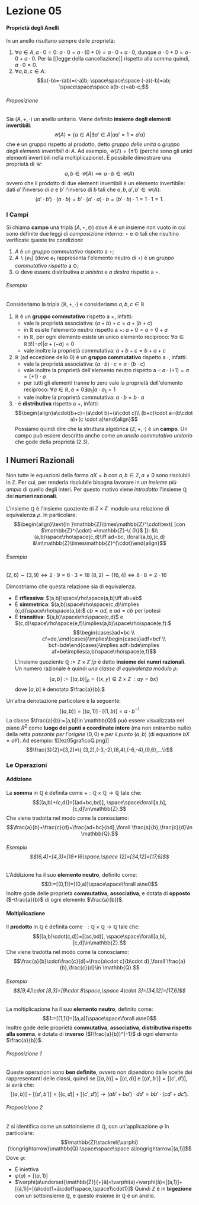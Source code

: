 # Lezione 05

#### Proprietà degli Anelli
In un anello risultano sempre delle proprietà:
1) $\forall a\in A,a\cdot 0=0$:  $a\cdot 0=a\cdot(0+0)=a\cdot 0+a\cdot0,$ dunque $a\cdot0+0=a\cdot0+a\cdot0.$ Per la [[legge della cancellazione]] rispetto alla somma quindi, $a\cdot0=0.$
2) $\forall a,b,c\in A$:$$a(-b)=-(ab)=(-a)b; \space\space\space (-a)(-b)=ab; \space\space\space a(b-c)=ab-c;$$
###### Proposizione
Sia $(A,+,\cdot)$ un anello unitario. Viene definito **insieme degli elementi invertibili**:$$\mathcal{U}(A)=\{a \in A|\exists a'\in A|aa'=1=a'a\}$$che è un gruppo rispetto al prodotto, detto *gruppo delle unità* o *gruppo degli elementi invertibili* di $A$. Ad esempio, $\mathcal{U}(\mathbb{Z})=\{\pm 1\}$ (perché sono gli unici elementi invertibili nella moltiplicazione). È possibile dimostrare una proprietà di $\mathcal{U}$: $$a,b\in\mathcal{U}(A)\implies a\cdot b \in\mathcal{U}(A)$$ovvero che il prodotto di due elementi invertibili è un elemento invertibile: dati $a'$ l'inverso di $a$ e $b'$ l'inverso di $b$ tali che $a,b,a',b'\in\mathcal{U}(A)$:$$(a'\cdot b')\cdot (a\cdot b)=b'\cdot (a'\cdot a)\cdot b=(b'\cdot b)\cdot 1=1\cdot 1=1.$$
### I Campi
Si chiama **campo** una tripla $(A,\star,\odot)$  dove $A$ è un insieme non vuoto in cui sono definite due leggi di *composizione interna*: $\star$ e $\odot$ tali che risultino verificate queste tre condizioni:
1) $A$ è un *gruppo commutativo rispetto* a $\star$;
2) $A\backslash\{ e_{1}\}$ (dove $e_{1}$ rappresenta l'elemento neutro di $\star$) è *un gruppo commutativo rispetto* a $\odot$;
3) $\odot$ deve essere distributiva *a sinistra* e *a destra* rispetto a $\star$.
###### Esempio
Consideriamo la tripla $(\mathbb{R},+,\cdot)$ e consideriamo $a,b,c\in \mathbb{R}$
1) $\mathbb{R}$ è un **gruppo commutativo** rispetto a $+$, infatti:
	-  vale la proprietà associativa: $(a+b)+c=a+(b+c)$
	- in $\mathbb{R}$ esiste l'elemento neutro rispetto a $+:$ $a+0=a=0+a$
	- in $\mathbb{R}$, per ogni elemento esiste un unico elemento reciproco: $\forall a\in\mathbb{R}\exists!(-a)|a+(-a)=0$
	- vale inoltre la proprietà commutativa: $a+b+c=b+a+c$
2) $\mathbb{R}$ (ad eccezione dello $0$) è un **gruppo commutativo** rispetto a $\cdot$, infatti:
	-  vale la proprietà associativa: $(a\cdot b)\cdot c=a\cdot(b\cdot c)$
	-  vale inoltre la proprietà dell'elemento neutro rispetto a $\cdot$: $a\cdot(+1)=a=(+1)\cdot a$
	-  per tutti gli elementi tranne lo zero vale la proprietà dell'elemento reciproco: $\forall a\in \mathbb{R}, a\ne 0\exists a_{1}|a\cdot a_{1}=1$
	- vale inoltre la proprietà commutativa: $a \cdot b=b\cdot a$
3) $\cdot$ è **distributiva** rispetto a $+$, infatti:$$\begin{align}a\cdot(b+c)=(a\cdot b)+(a\cdot c)\\ (b+c)\cdot a=(b\cdot a)+(c \cdot a)\end{align}$$
Possiamo quindi dire che la struttura algebrica $(\mathbb{Z},+,\cdot)$ è un **campo**. Un campo può essere descritto anche come un *anello commutativo unitario* che gode della proprietà $(2.3).$
## I Numeri Razionali
Non tutte le equazioni della forma $aX=b$ con $a,b\in\mathbb{Z},a\ne0$ sono risolubili in $\mathbb{Z}.$ Per cui, per renderla risolubile bisogna lavorare in *un insieme più ampio* di quello degli interi. Per questo motivo viene *introdotto* l'insieme $\mathbb{Q}$ dei **numeri razionali**.

L'insieme $\mathbb{Q}$ è l'insieme quoziente di $\mathbb{Z}\times\mathbb{Z}^{\cdot}$ modulo una relazione di equivalenza $\rho$. In particolare:$$\begin{align}\text{In }\mathbb{Z}\times\mathbb{Z}^\cdot\text{ [con $\mathbb{Z}^{\cdot} =\mathbb{Z}-\{ 0\}$ ]}: &\\ (a,b)\space\rho\space(c,d)\iff ad=bc, \forall(a,b),(c,d) &\in\mathbb{Z}\times\mathbb{Z}^{\cdot}\end{align}$$
###### Esempio
$(2, 6) \sim (3, 9) \iff 2\cdot9 = 6 \cdot 3=18$
$(8, 2) \sim (16, 4) \iff 8 \cdot 8 = 2\cdot 16$

Dimostriamo che questa relazione sia di equivalenza.
- Ѐ **riflessiva**: $(a,b)\space\rho\space(a,b)\iff ab=ab$
- Ѐ **simmetrica**: $(a,b)\space\rho\space(c,d)\implies (c,d)\space\rho\space(a,b):$ $cb=ad$, e $ad=cb$ per ipotesi
- Ѐ **transitiva**: $(a,b)\space\rho\space(c,d)$ e $(c,d)\space\rho\space(e,f)\implies(a,b)\space\rho\space(e,f):$
$$\begin{cases}ad=bc \\ cf=de,\end{cases}\implies\begin{cases}adf=bcf \\ bcf=bde\end{cases}\implies adf=bde\implies af=be\implies(a,b)\space\rho\space(e,f)$$
L'insieme quoziente $\mathbb{Q}:=\mathbb{Z}\times\mathbb{Z}^{\cdot}/\rho$ è detto **insieme dei numri razionali**. Un numero razionale è quindi *una classe di equivalenza modulo* $\rho:$$$[a,b]:=[(a,b)]_\rho=\{(x,y)\in\mathbb{Z}\times\mathbb{Z}^{\cdot}:ay=bx \}$$dove $[a,b]$ è denotato $\frac{a}{b}.$

Un'altra denotazione particolare è la seguente:$$[(a,b)]=[(a,1)]\cdot[(1,b)]=a\cdot b^{-1}$$
La classe  $\frac{a}{b}:=[a,b]\in \mathbb{Q}$ può essere visualizzata nel piano $R^2$ come **luogo dei punti a coordinate intere** (ma non entrambe nulle) della retta *passante per l'origine* $(0,0)$ e *per il punto* $(a,b)$ (di equazione $bX = aY$). Ad esempio:
![[lez05graficoQ.png]]
$$\frac{3}{2}=[3,2]=\{ (3,2),(-3,-2),(6,4),(-6,-4),(9,6),...\}$$
### Le Operazioni
#### Addizione
La **somma** in $\mathbb{Q}$ è definita come $+: \mathbb{Q}\times\mathbb{Q}\rightarrow\mathbb{Q}$ tale che:$$[(a,b)+(c,d)]=[(ad+bc,bd)], \space\space\forall[a,b],[c,d]\in\mathbb{Z}.$$Che viene tradotta nel modo come la conosciamo:$$\frac{a}{b}+\frac{c}{d}=\frac{ad+bc}{bd},\forall \frac{a}{b},\frac{c}{d}\in \mathbb{Q}.$$
###### Esempio $$[6,4]+[4,3]=[18+16\space,\space 12]=[34,12]=[17,6]$$
L'Addizione ha il suo **elemento neutro**, definito come:$$0:=[(0,1)]=[(0,a)]\space\space\forall a\ne0$$Inoltre gode delle proprietà **commutativa**, **associativa**, e dotata di **opposto** ($-\frac{a}{b}$ di ogni elemento $\frac{a}{b})$.
#### Moltiplicazione
Il **prodotto** in $\mathbb{Q}$ è definita come $\cdot: \mathbb{Q}\times\mathbb{Q}\rightarrow\mathbb{Q}$ tale che:$$[(a,b)\cdot(c,d)]=[(ac,bd)], \space\space\forall[a,b],[c,d]\in\mathbb{Z}.$$Che viene tradotta nel modo come la conosciamo:$$\frac{a}{b}\cdot\frac{c}{d}=\frac{a\cdot c}{b\cdot d},\forall \frac{a}{b},\frac{c}{d}\in \mathbb{Q}.$$
###### Esempio $$[9,4]\cdot [8,3]=[9\cdot 8\space,\space 4\cdot 3]=[34,12]=[17,6]$$
La moltiplicazione ha il suo **elemento neutro**, definito come:$$1:=[(1,1)]=[(a,a)]\space\space\forall a\ne0$$Inoltre gode delle proprietà **commutativa**, **associativa**, **distributiva rispetto alla somma**, e dotata di **inverso** ($(\frac{a}{b})^{-1}$ di ogni elemento $\frac{a}{b})$.

###### Proposizione 1
Queste operazioni sono **ben definite**, ovvero non dipendono dalle scelte dei rappresentanti delle classi, quindi se $[(a,b)] = [(c,d)]$ e $[(a',b')]=[(c',d')]$, si avrà che:$$[(a,b)]+[(a',b')]=[(c,d)]+[(c',d')]\longrightarrow(ab'+ba')\cdot dd'=bb'\cdot (cd'+dc').$$
###### Proposizione 2
$\mathbb{Z}$ si identifica come un sottoinsieme di $\mathbb{Q}$, con un'applicazione $\varphi$ In particolare:$$\mathbb{Z}\stackrel{\varphi}{\longrightarrow}\mathbb{Q}:\space\space\space a\longrightarrow[(a,1)]$$Dove $\varphi$:
- È iniettiva 
- $\varphi(a)=[(a,1)]$
- $\varphi(a\underset{\mathbb{Z}}{+}ã)=\varphi(a)+\varphi(ã)=[(a,1)]+[(ã,1)]=[(a\cdot1+ã\cdot1\space,\space1\cdot1)]$
Quindi $\mathbb{Z}$ è in **bigezione** con un sottoinsieme $\mathbb{Q}$, e questo insieme in $\mathbb{Q}$ è un anello. 